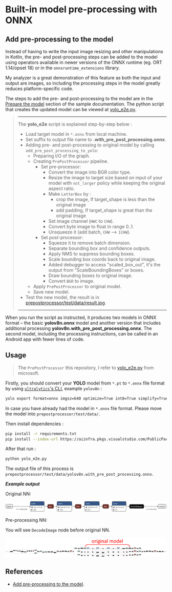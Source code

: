 # **Built-in model pre-processing with ONNX**

## **Add pre-processing to the model**

Instead of having to write the input image resizing and other manipulations in Kotlin, the pre- and post-processing steps can be added to the model using operators available in newer versions of the ONNX runtime (eg. ORT 1.14/opset 18) or in the `onnxruntime_extensions` library.

My analyzer is a great demonstration of this feature as both the input and output are images, so including the processing steps in the model greatly reduces platform-specific code.

The steps to add the pre- and post-processing to the model are in the [Prepare the model](https://onnxruntime.ai/docs/tutorials/mobile/superres.html#prepare-the-model) section of the sample documentation. The python script that creates the updated model can be viewed at [yolo_e2e.py](../../prepostprocessor/yolo_e2e.py).

> ---
> The **yolo_e2e** script is explained step-by-step below :
> - Load target model in `*.onnx` from local machine.
> - Set suffix to output file name to **.with_pre_post_processing.onnx**.
> - Adding pre- and post-processing to original model by calling `add_pre_post_processing_to_yolo`:
>   - Preparing I/O of the graph.
>   - Creating `PrePostProcessor` pipeline.
>     - Set pre-processor:
>       - Convert the image into BGR color type.
>       - Resize the image to target size based on input of your model with `not_larger` policy while keeping the original aspect ratio.
>       - Make `LetterBox` by :
>         - crop the image, If target_shape is less than the original image
>         - add padding, If target_shape is great than the original image
>       - Set image channel (`HWC` to `CHW`).
>       - Convert byte image to float in range 0..1.
>       - Unsqueeze it (add batch, `CHW` --> `1CHW`).
>     - Set post-processor:
>       - Squeeze it to remove batch dimension.
>       - Separate bounding box and confidence outputs.
>       - Apply NMS to suppress bounding boxes.
>       - Scale bounding box coords back to original image.
>       - Added debugger to access "scaled_box_out", it's the output from "ScaleBoundingBoxes" or boxes.
>       - Draw bounding boxes to original image.
>       - Convert `BGR` to image.
>   - Apply `PrePostProcessor` to original model.
>   - Save new model.
> - Test the new model, the result is in [prepostprocessor/test/data/result.jpg](../../prepostprocessor/test/data/result.jpg).
>
> ---

When you run the script as instructed, it produces two models in ONNX format – the basic **yolov8n.onnx** model and another version that includes additional processing **yolov8n.with_pre_post_processing.onnx**. The second model, including the processing instructions, can be called in an Android app with fewer lines of code.

## **Usage**

> The `PrePostProcessor` this repository, I refer to [yolo_e2e.py](https://github.com/microsoft/onnxruntime-extensions/blob/main/tutorials/yolo_e2e.py) from microsoft.

Firstly, you should convert your **YOLO** model from `*.pt` to `*.onnx` file format by using [`ultralytics`'s CLI](https://docs.ultralytics.com/usage/cli/#export), example `yolov8n` :

```sh
yolo export format=onnx imgsz=640 optimize=True int8=True simplify=True model="path\to\your\model\yolov8n.pt"
```

In case you have already had the model in `*.onnx` file format. Please move the model into `prepostprocessor/test/data/`.

Then install dependencies :

```sh
pip install -r requirements.txt
pip install --index-url https://aiinfra.pkgs.visualstudio.com/PublicPackages/_packaging/ORT-Nightly/pypi/simple/ onnxruntime-extensions
```

After that run :

```sh
python yolo_e2e.py
```

The output file of this process is `prepostprocessor/test/data/yolov8n.with_pre_post_processing.onnx`.

***Example output***

Original NN:

![original-nn](../../assets/ori-nn-graph.png)

Pre-processing NN:

You will see `DecodeImage` node before original NN.

![original-nn](../../assets/pre-process-nn-graph.png)

## **References**

- [Add pre-processing to the model](https://devblogs.microsoft.com/surface-duo/onnx-machine-learning-4/).
